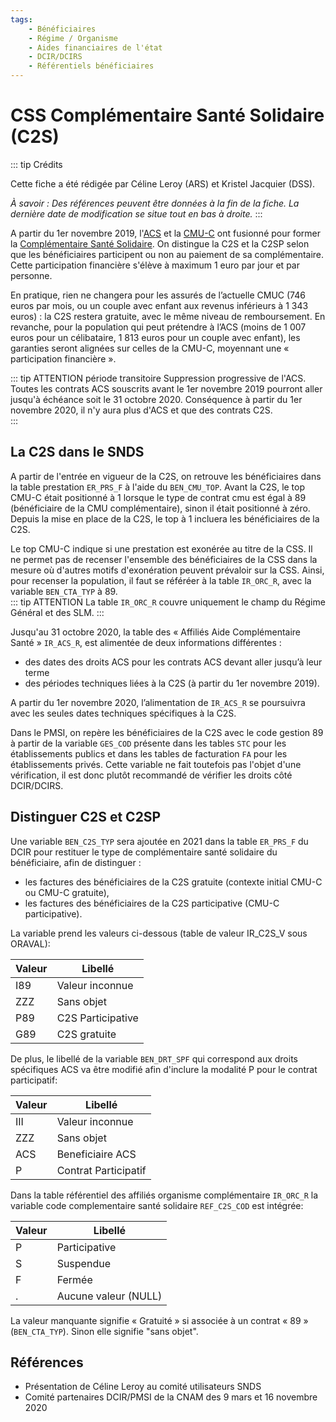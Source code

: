 ```yaml
---
tags:
    - Bénéficiaires
    - Régime / Organisme
    - Aides financiaires de l'état
    - DCIR/DCIRS
    - Référentiels bénéficiaires
---
```


# CSS Complémentaire Santé Solidaire (C2S)
<!-- SPDX-License-Identifier: MPL-2.0 -->

<TagLinks />

::: tip Crédits  

Cette fiche a été rédigée par Céline Leroy (ARS) et Kristel Jacquier (DSS).

*À savoir : Des références peuvent être données à la fin de la fiche. La dernière date de modification se situe tout en bas à droite.*
:::

A partir du 1er novembre 2019, l'[ACS](../fiches/acs.md) et la [CMU-C](../fiches/cmu_c.md) ont fusionné pour former 
la [Complémentaire Santé Solidaire](https://www.complementaire-sante-solidaire.gouv.fr/).
On distingue la C2S et la C2SP selon que les bénéficiaires participent ou non au paiement de sa complémentaire.
Cette participation financière s'élève à maximum 1 euro par jour et par personne. 

En pratique, rien ne changera pour les assurés de l’actuelle CMUC (746 euros par mois, ou un couple avec enfant aux revenus inférieurs à 1 343 euros) 
: la C2S restera gratuite, avec le même niveau de remboursement.
En revanche, pour la population qui peut prétendre à l’ACS (moins de  1 007 euros pour un célibataire, 1 813 euros pour un couple avec enfant),
les garanties seront alignées sur celles de la CMU-C, moyennant une « participation financière ».

::: tip ATTENTION période transitoire
Suppression progressive de l'ACS. Toutes les contrats ACS souscrits avant le 1er novembre 2019 pourront aller jusqu'à échéance soit le 31 octobre 2020. 
Conséquence à partir du 1er novembre 2020, il n'y aura plus d'ACS et que des contrats C2S.   
:::


## La C2S dans le SNDS

A partir de l'entrée en vigueur de la C2S, on retrouve les bénéficiaires dans la table prestation `ER_PRS_F` à l'aide du `BEN_CMU_TOP`. 
Avant la C2S, le top CMU-C était positionné à 1 lorsque le type de contrat cmu est égal à 89 (bénéficiaire de la CMU complémentaire), 
sinon il était positionné à zéro. Depuis la mise en place de la C2S, le top à 1 incluera les bénéficiaires de la C2S. 

Le top CMU-C indique si une prestation est exonérée au titre de la CSS. 
Il ne permet pas de recenser l'ensemble des bénéficiaires de la CSS dans la mesure où d'autres motifs d'exonération peuvent prévaloir sur la CSS.
Ainsi, pour recenser la population, il faut se référéer à la table `IR_ORC_R`, avec la variable `BEN_CTA_TYP` à 89.  
::: tip ATTENTION
La table `IR_ORC_R` couvre uniquement le champ du Régime Général et des SLM.
:::

Jusqu'au 31 octobre 2020, la table des « Affiliés Aide Complémentaire Santé » `IR_ACS_R`, est alimentée de deux informations différentes : 
- des dates des droits ACS pour les contrats ACS devant aller jusqu’à leur terme
- des périodes techniques liées à la C2S (à partir du 1er novembre 2019).


A partir du 1er novembre 2020, l’alimentation de `IR_ACS_R` se poursuivra avec les seules dates techniques spécifiques à la C2S.

Dans le PMSI, on repère les bénéficiaires de la C2S avec le code gestion 89 à partir de la variable `GES_COD` présente dans les tables `STC` pour 
les établissements publics et dans les tables de facturation `FA` pour les établissements privés. Cette variable ne fait toutefois pas l'objet d'une vérification, il est donc plutôt recommandé 
de vérifier les droits côté DCIR/DCIRS.

## Distinguer C2S et C2SP

Une variable `BEN_C2S_TYP` sera ajoutée en 2021 dans la table `ER_PRS_F` du DCIR 
pour restituer le type de complémentaire santé solidaire du bénéficiaire, afin de distinguer :  
- les factures des bénéficiaires de la C2S gratuite (contexte initial CMU-C ou CMU-C gratuite),
- les factures des bénéficiaires de la C2S participative (CMU-C participative).

La variable prend les valeurs ci-dessous (table de valeur IR_C2S_V sous ORAVAL):

| Valeur  |  Libellé          |
|---------|-------------------|
|   I89   | Valeur inconnue   |
|   ZZZ   | Sans objet 	    |
|   P89   | C2S Participative	|
|   G89   | C2S gratuite      |

De plus, le libellé de la variable `BEN_DRT_SPF` qui correspond aux droits spécifiques ACS
va être modifié afin d'inclure la modalité P pour le contrat participatif:

| Valeur  |  Libellé             |
|---------|----------------------|
|   III   | Valeur inconnue      |
|   ZZZ   | Sans objet 	         |
|   ACS   | Beneficiaire ACS     |
|   P     | Contrat Participatif |

Dans la table référentiel des affiliés organisme complémentaire `IR_ORC_R` 
la variable code complementaire santé solidaire `REF_C2S_COD` est intégrée:

| Valeur |  Libellé             |
|--------|----------------------|
|    P   | Participative        |
|    S   | Suspendue	        |
|    F   | Fermée               |
|    .   | Aucune valeur (NULL) |

La valeur manquante signifie « Gratuité » si associée à un contrat « 89 » (`BEN_CTA_TYP`).
Sinon elle signifie "sans objet".  



## Références
- Présentation de Céline Leroy au comité utilisateurs SNDS 
- Comité partenaires DCIR/PMSI de la CNAM des 9 mars et 16 novembre 2020


